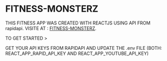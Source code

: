# FITNESS-MONSTERZ

THIS FITNESS APP WAS CREATED WITH REACTJS USING API FROM rapidapi. VISITE AT : [FITNESS-MONSTERZ](https://fitnessmonsterz.netlify.app/).

TO GET STARTED > 

GET YOUR API KEYS FROM RAPIDAPI AND UPDATE THE .env FILE (BOTH: REACT_APP_RAPID_API_KEY AND REACT_APP_YOUTUBE_API_KEY) 
